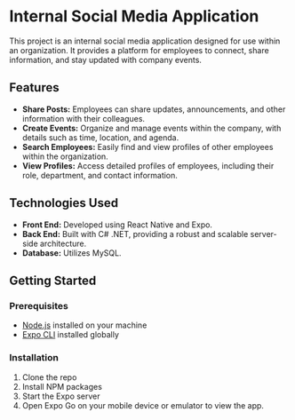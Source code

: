 # Internal Social Media Application

This project is an internal social media application designed for use within an organization. It provides a platform for employees to connect, share information, and stay updated with company events.

## Features

- **Share Posts:** Employees can share updates, announcements, and other information with their colleagues.
- **Create Events:** Organize and manage events within the company, with details such as time, location, and agenda.
- **Search Employees:** Easily find and view profiles of other employees within the organization.
- **View Profiles:** Access detailed profiles of employees, including their role, department, and contact information.

## Technologies Used

- **Front End:** Developed using React Native and Expo.
- **Back End:** Built with C# .NET, providing a robust and scalable server-side architecture.
- **Database:** Utilizes MySQL.

## Getting Started

### Prerequisites

- [Node.js](https://nodejs.org/) installed on your machine
- [Expo CLI](https://docs.expo.io/get-started/installation/) installed globally

### Installation

1. Clone the repo
2. Install NPM packages
3. Start the Expo server
4. Open Expo Go on your mobile device or emulator to view the app.
